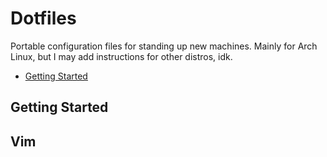 # Dotfiles
Portable configuration files for standing up new machines. Mainly for Arch Linux, but I may add instructions for other distros, idk.

* [Getting Started](#getting-started)

## Getting Started

## Vim
